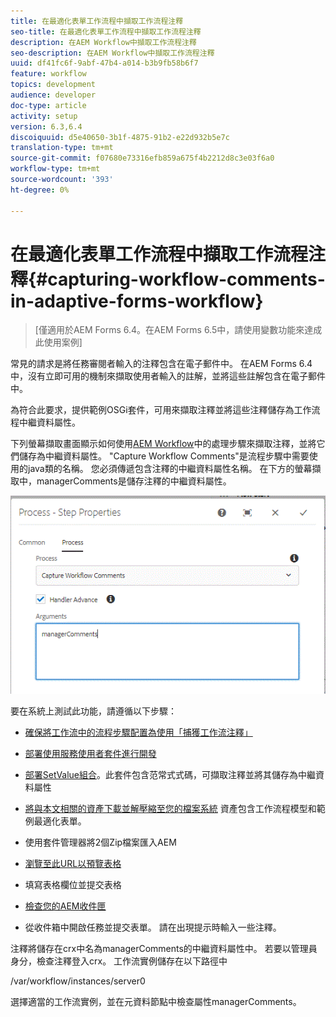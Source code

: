 ```yaml
---
title: 在最適化表單工作流程中擷取工作流程注釋
seo-title: 在最適化表單工作流程中擷取工作流程注釋
description: 在AEM Workflow中擷取工作流程注釋
seo-description: 在AEM Workflow中擷取工作流程注釋
uuid: df41fc6f-9abf-47b4-a014-b3b9fb58b6f7
feature: workflow
topics: development
audience: developer
doc-type: article
activity: setup
version: 6.3,6.4
discoiquuid: d5e40650-3b1f-4875-91b2-e22d932b5e7c
translation-type: tm+mt
source-git-commit: f07680e73316efb859a675f4b2212d8c3e03f6a0
workflow-type: tm+mt
source-wordcount: '393'
ht-degree: 0%

---
```



# 在最適化表單工作流程中擷取工作流程注釋{#capturing-workflow-comments-in-adaptive-forms-workflow}

>[僅適用於AEM Forms 6.4。在AEM Forms 6.5中，請使用變數功能來達成此使用案例]

常見的請求是將任務審閱者輸入的注釋包含在電子郵件中。 在AEM Forms 6.4中，沒有立即可用的機制來擷取使用者輸入的註解，並將這些註解包含在電子郵件中。

為符合此要求，提供範例OSGi套件，可用來擷取注釋並將這些注釋儲存為工作流程中繼資料屬性。

下列螢幕擷取畫面顯示如何使用[AEM Workflow](http://localhost:4502/editor.html/conf/global/settings/workflow/models/CaptureComments.html)中的處理步驟來擷取注釋，並將它們儲存為中繼資料屬性。 &quot;Capture Workflow Comments&quot;是流程步驟中需要使用的java類的名稱。 您必須傳遞包含注釋的中繼資料屬性名稱。 在下方的螢幕擷取中，managerComments是儲存注釋的中繼資料屬性。

![workflowcomments1](assets/workflowcomments1.gif)

要在系統上測試此功能，請遵循以下步驟：
* [確保將工作流中的流程步驟配置為使用「捕獲工作流注釋」](http://localhost:4502/editor.html/conf/global/settings/workflow/models/CaptureComments.html)

* [部署使用服務使用者套件進行開發](/help/forms/assets/common-osgi-bundles/DevelopingWithServiceUser.jar)

* [部署SetValue組合](/help/forms/assets/common-osgi-bundles/SetValueApp.core-1.0-SNAPSHOT.jar)。此套件包含范常式式碼，可擷取注釋並將其儲存為中繼資料屬性

* [將與本文相關的資產下載並解壓縮至您的檔案系統](assets/capturecomments.zip) 資產包含工作流程模型和範例最適化表單。

* 使用套件管理器將2個Zip檔案匯入AEM

* [瀏覽至此URL以預覽表格](http://localhost:4502/content/dam/formsanddocuments/capturecomments/jcr:content?wcmmode=disabled)

* 填寫表格欄位並提交表格

* [檢查您的AEM收件匣](http://localhost:4502/aem/inbox)

* 從收件箱中開啟任務並提交表單。 請在出現提示時輸入一些注釋。

注釋將儲存在crx中名為managerComments的中繼資料屬性中。 若要以管理員身分，檢查注釋登入crx。 工作流實例儲存在以下路徑中

/var/workflow/instances/server0

選擇適當的工作流實例，並在元資料節點中檢查屬性managerComments。

